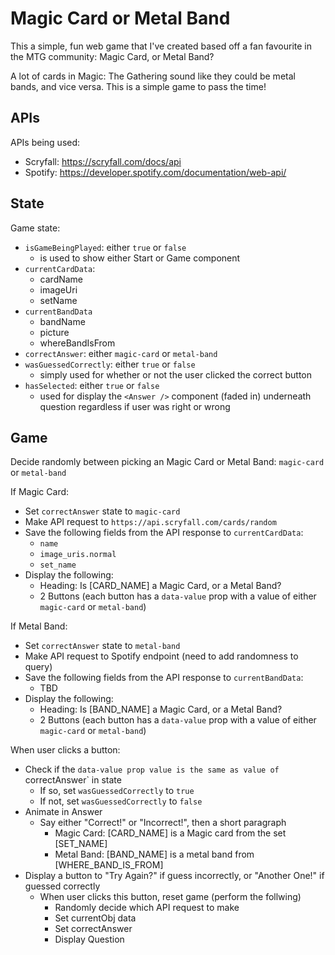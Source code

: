 # Magic Card or Metal Band

This a simple, fun web game that I've created based off a fan favourite in the MTG community: Magic Card, or Metal Band?

A lot of cards in Magic: The Gathering sound like they could be metal bands, and vice versa. This is a simple game to pass the time!

## APIs

APIs being used:

- Scryfall: https://scryfall.com/docs/api
- Spotify: https://developer.spotify.com/documentation/web-api/

## State

Game state:

- `isGameBeingPlayed`: either `true` or `false`
  - is used to show either Start or Game component
- `currentCardData`:
  - cardName
  - imageUri
  - setName
- `currentBandData`
  - bandName
  - picture
  - whereBandIsFrom
- `correctAnswer`: either `magic-card` or `metal-band`
- `wasGuessedCorrectly`: either `true` or `false`
  - simply used for whether or not the user clicked the correct button
- `hasSelected`: either `true` or `false`
  - used for display the `<Answer />` component (faded in) underneath question regardless if user was right or wrong

## Game

Decide randomly between picking an Magic Card or Metal Band: `magic-card` or `metal-band`

If Magic Card:

- Set `correctAnswer` state to `magic-card`
- Make API request to `https://api.scryfall.com/cards/random`
- Save the following fields from the API response to `currentCardData`:
  - `name`
  - `image_uris.normal`
  - `set_name`
- Display the following:
  - Heading: Is [CARD_NAME] a Magic Card, or a Metal Band?
  - 2 Buttons (each button has a `data-value` prop with a value of either `magic-card` or `metal-band`)

If Metal Band:

- Set `correctAnswer` state to `metal-band`
- Make API request to Spotify endpoint (need to add randomness to query)
- Save the following fields from the API response to `currentBandData`:
  - TBD
- Display the following:
  - Heading: Is [BAND_NAME] a Magic Card, or a Metal Band?
  - 2 Buttons (each button has a `data-value` prop with a value of either `magic-card` or `metal-band`)

When user clicks a button:

- Check if the `data-value prop value is the same as value of `correctAnswer` in state
  - If so, set `wasGuessedCorrectly` to `true`
  - If not, set `wasGuessedCorrectly` to `false`
- Animate in Answer
  - Say either "Correct!" or "Incorrect!", then a short paragraph
    - Magic Card: [CARD_NAME] is a Magic card from the set [SET_NAME]
    - Metal Band: [BAND_NAME] is a metal band from [WHERE_BAND_IS_FROM]
- Display a button to "Try Again?" if guess incorrectly, or "Another One!" if guessed correctly
  - When user clicks this button, reset game (perform the follwing)
    - Randomly decide which API request to make
    - Set currentObj data
    - Set correctAnswer
    - Display Question
